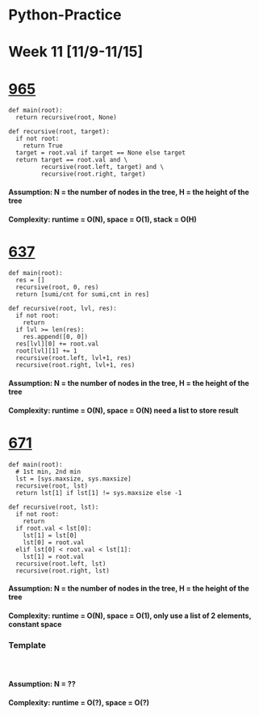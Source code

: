 # Python-Practice

# Week 11 [11/9-11/15]
# [965](https://leetcode.com/problems/univalued-binary-tree/)
```
def main(root):
  return recursive(root, None)

def recursive(root, target):
  if not root:
    return True
  target = root.val if target == None else target
  return target == root.val and \
         recursive(root.left, target) and \
         recursive(root.right, target)
```
#### Assumption: N = the number of nodes in the tree, H = the height of the tree
#### Complexity: runtime = O(N), space = O(1), stack = O(H)

# [637](https://leetcode.com/problems/average-of-levels-in-binary-tree/)
```
def main(root):
  res = []
  recursive(root, 0, res)
  return [sumi/cnt for sumi,cnt in res]

def recursive(root, lvl, res):
  if not root:
    return
  if lvl >= len(res):
    res.append([0, 0])
  res[lvl][0] += root.val
  root[lvl][1] += 1
  recursive(root.left, lvl+1, res)
  recursive(root.right, lvl+1, res)
```
#### Assumption: N = the number of nodes in the tree, H = the height of the tree
#### Complexity: runtime = O(N), space = O(N) need a list to store result

# [671](https://leetcode.com/problems/second-minimum-node-in-a-binary-tree/)
```
def main(root):
  # 1st min, 2nd min
  lst = [sys.maxsize, sys.maxsize]
  recursive(root, lst)
  return lst[1] if lst[1] != sys.maxsize else -1

def recursive(root, lst):
  if not root:
    return
  if root.val < lst[0]:
    lst[1] = lst[0]
    lst[0] = root.val
  elif lst[0] < root.val < lst[1]:
    lst[1] = root.val
  recursive(root.left, lst)
  recursive(root.right, lst)
```
#### Assumption: N = the number of nodes in the tree, H = the height of the tree
#### Complexity: runtime = O(N), space = O(1), only use a list of 2 elements, constant space

### Template
# []()
```
```
#### Assumption: N = ??
#### Complexity: runtime = O(?), space = O(?)
